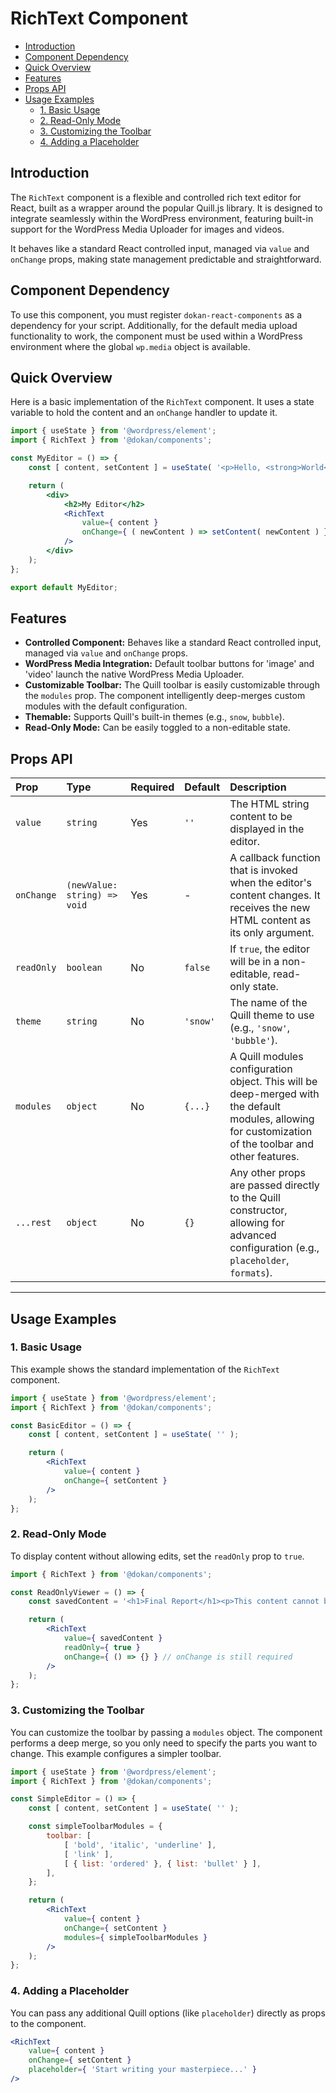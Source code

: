 # RichText Component

- [Introduction](#introduction)
- [Component Dependency](#component-dependency)
- [Quick Overview](#quick-overview)
- [Features](#features)
- [Props API](#props-api)
- [Usage Examples](#usage-examples)
    - [1. Basic Usage](#1-basic-usage)
    - [2. Read-Only Mode](#2-read-only-mode)
    - [3. Customizing the Toolbar](#3-customizing-the-toolbar)
    - [4. Adding a Placeholder](#4-adding-a-placeholder)

## Introduction

The `RichText` component is a flexible and controlled rich text editor for React, built as a wrapper around the popular Quill.js library. It is designed to integrate seamlessly within the WordPress environment, featuring built-in support for the WordPress Media Uploader for images and videos.

It behaves like a standard React controlled input, managed via `value` and `onChange` props, making state management predictable and straightforward.

## Component Dependency

To use this component, you must register `dokan-react-components` as a dependency for your script. Additionally, for the default media upload functionality to work, the component must be used within a WordPress environment where the global `wp.media` object is available.

## Quick Overview

Here is a basic implementation of the `RichText` component. It uses a state variable to hold the content and an `onChange` handler to update it.

```jsx
import { useState } from '@wordpress/element';
import { RichText } from '@dokan/components';

const MyEditor = () => {
    const [ content, setContent ] = useState( '<p>Hello, <strong>World</strong>!</p>' );

    return (
        <div>
            <h2>My Editor</h2>
            <RichText
                value={ content }
                onChange={ ( newContent ) => setContent( newContent ) }
            />
        </div>
    );
};

export default MyEditor;
```

## Features

-   **Controlled Component:** Behaves like a standard React controlled input, managed via `value` and `onChange` props.
-   **WordPress Media Integration:** Default toolbar buttons for 'image' and 'video' launch the native WordPress Media Uploader.
-   **Customizable Toolbar:** The Quill toolbar is easily customizable through the `modules` prop. The component intelligently deep-merges custom modules with the default configuration.
-   **Themable:** Supports Quill's built-in themes (e.g., `snow`, `bubble`).
-   **Read-Only Mode:** Can be easily toggled to a non-editable state.

## Props API

| Prop | Type | Required | Default | Description |
| :--- | :--- | :--- | :--- | :--- |
| `value` | `string` | Yes | `''` | The HTML string content to be displayed in the editor. |
| `onChange` | `(newValue: string) => void` | Yes | - | A callback function that is invoked when the editor's content changes. It receives the new HTML content as its only argument. |
| `readOnly` | `boolean` | No | `false` | If `true`, the editor will be in a non-editable, read-only state. |
| `theme` | `string` | No | `'snow'` | The name of the Quill theme to use (e.g., `'snow'`, `'bubble'`). |
| `modules` | `object` | No | `{...}` | A Quill modules configuration object. This will be deep-merged with the default modules, allowing for customization of the toolbar and other features. |
| `...rest` | `object` | No | `{}` | Any other props are passed directly to the Quill constructor, allowing for advanced configuration (e.g., `placeholder`, `formats`). |

---

## Usage Examples

### 1. Basic Usage

This example shows the standard implementation of the `RichText` component.

```jsx
import { useState } from '@wordpress/element';
import { RichText } from '@dokan/components';

const BasicEditor = () => {
    const [ content, setContent ] = useState( '' );

    return (
        <RichText
            value={ content }
            onChange={ setContent }
        />
    );
};
```

### 2. Read-Only Mode

To display content without allowing edits, set the `readOnly` prop to `true`.

```jsx
import { RichText } from '@dokan/components';

const ReadOnlyViewer = () => {
    const savedContent = '<h1>Final Report</h1><p>This content cannot be edited.</p>';

    return (
        <RichText
            value={ savedContent }
            readOnly={ true }
            onChange={ () => {} } // onChange is still required
        />
    );
};
```

### 3. Customizing the Toolbar

You can customize the toolbar by passing a `modules` object. The component performs a deep merge, so you only need to specify the parts you want to change. This example configures a simpler toolbar.

```jsx
import { useState } from '@wordpress/element';
import { RichText } from '@dokan/components';

const SimpleEditor = () => {
    const [ content, setContent ] = useState( '' );

    const simpleToolbarModules = {
        toolbar: [
            [ 'bold', 'italic', 'underline' ],
            [ 'link' ],
            [ { list: 'ordered' }, { list: 'bullet' } ],
        ],
    };

    return (
        <RichText
            value={ content }
            onChange={ setContent }
            modules={ simpleToolbarModules }
        />
    );
};
```

### 4. Adding a Placeholder

You can pass any additional Quill options (like `placeholder`) directly as props to the component.

```jsx
<RichText
    value={ content }
    onChange={ setContent }
    placeholder={ 'Start writing your masterpiece...' }
/>
```
